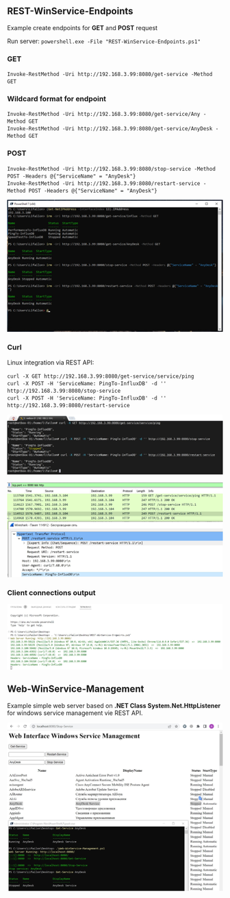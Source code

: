 ## REST-WinService-Endpoints

Example create endpoints for **GET** and **POST** request

Run server: `powershell.exe -File "REST-WinService-Endpoints.ps1"`

### GET

`Invoke-RestMethod -Uri http://192.168.3.99:8080/get-service -Method GET`

### Wildcard format for endpoint

`Invoke-RestMethod -Uri http://192.168.3.99:8080/get-service/Any -Method GET` \
`Invoke-RestMethod -Uri http://192.168.3.99:8080/get-service/AnyDesk -Method GET`

### POST

`Invoke-RestMethod -Uri http://192.168.3.99:8080/stop-service -Method POST -Headers @{"ServiceName" = "AnyDesk"}` \
`Invoke-RestMethod -Uri http://192.168.3.99:8080/restart-service -Method POST -Headers @{"ServiceName" = "AnyDesk"}`

![Image alt](https://github.com/Lifailon/PS-REST-Endpoints/blob/rsa/screen/REST-WinService-Endpoints.jpg)

### Curl

Linux integration via REST API:

`curl -X GET http://192.168.3.99:8080/get-service/service/ping` \
`curl -X POST -H 'ServiceName: PingTo-InfluxDB' -d '' http://192.168.3.99:8080/stop-service` \
`curl -X POST -H 'ServiceName: PingTo-InfluxDB' -d '' http://192.168.3.99:8080/restart-service`

![Image alt](https://github.com/Lifailon/PS-REST-Endpoints/blob/rsa/screen/REST-Curl.jpg)

![Image alt](https://github.com/Lifailon/PS-REST-Endpoints/blob/rsa/screen/Wireshark-show.jpg)

### Client connections output

![Image alt](https://github.com/Lifailon/PS-REST-Endpoints/blob/rsa/screen/REST-Connections.jpg)

## Web-WinService-Management

Example simple web server based on **.NET Class System.Net.HttpListener** for windows service management vie REST API.

![Image alt](https://github.com/Lifailon/PS-REST-Endpoints/blob/rsa/screen/Web-WinService-Management.jpg)
